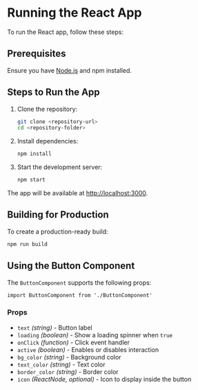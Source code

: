# Running the React App

To run the React app, follow these steps:

## Prerequisites

Ensure you have [Node.js](https://nodejs.org/) and npm installed.

## Steps to Run the App

1. Clone the repository:

   ```sh
   git clone <repository-url>
   cd <repository-folder>
   ```

2. Install dependencies:

   ```sh
   npm install
   ```

3. Start the development server:
   ```sh
   npm start
   ```

The app will be available at [http://localhost:3000](http://localhost:3000).

## Building for Production

To create a production-ready build:

```sh
npm run build
```

## Using the Button Component

The `ButtonComponent` supports the following props:

```tsx
import ButtonComponent from './ButtonComponent'
```

### Props

- `text` _(string)_ - Button label
- `loading` _(boolean)_ - Show a loading spinner when `true`
- `onClick` _(function)_ - Click event handler
- `active` _(boolean)_ - Enables or disables interaction
- `bg_color` _(string)_ - Background color
- `text_color` _(string)_ - Text color
- `border_color` _(string)_ - Border color
- `icon` _(ReactNode, optional)_ - Icon to display inside the button
